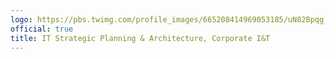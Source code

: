 ```yaml
---
logo: https://pbs.twimg.com/profile_images/665208414969053185/uN82Bpqg_400x400.jpg
official: true
title: IT Strategic Planning & Architecture, Corporate I&T
---
```

